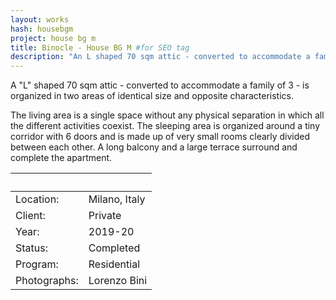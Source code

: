 ```yaml
---
layout: works
hash: housebgm
project: house bg m
title: Binocle - House BG M #for SEO tag
description: "An L shaped 70 sqm attic - converted to accommodate a family of 3 - is organized in two areas of identical size and opposite characteristics."
---
```

A "L" shaped 70 sqm attic - converted to accommodate a family of 3 - is organized in two areas of identical size and opposite characteristics.

The living area is a single space without any physical separation in which all the different activities coexist. The sleeping area is organized around a tiny corridor with 6 doors and is made up of very small rooms clearly divided between each other. A long balcony and a large terrace surround and complete the apartment.



|&nbsp;|&nbsp;|
|:---------------|:--------------------------------|
|Location:|Milano, Italy|
|Client:|Private|
|Year:|2019-20|
|Status:|Completed|
|Program:|Residential|
|Photographs:|Lorenzo Bini|
